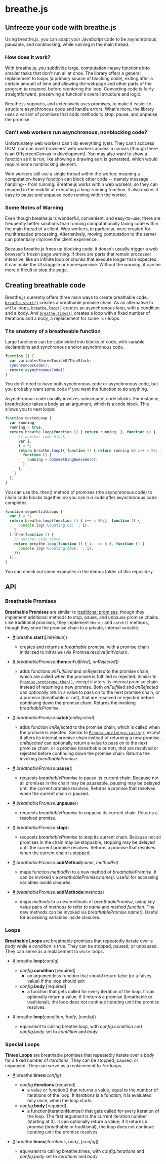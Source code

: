 # breathe.js

## Unfreeze your code with breathe.js

Using breathe.js, you can adapt your JavaScript code to be asynchronous, pausable, and nonblocking, while running in the main thread.

### How does it work?
With breathe.js, you subdivide large, computation-heavy functions into smaller tasks that don't run all at once. The library offers a general replacement to loops (a primary source of blocking code), exiting after a certain amount of time and allowing the webpage and other parts of the program to respond, before reentering the loop. Converting code is fairly straightforward, preserving a function's overall structure and logic.

Breathe.js supports, and extensively uses promises, to make it easier to structure asynchronous code and handle errors. What's more, the library uses a variant of promises that adds methods to stop, pause, and unpause the promise.

### Can't web workers run asynchronous, nonblocking code?
Unfortunately web workers can't do everything (yet). They can't acccess DOM, nor can most browsers' web workers access a canvas (though there is an OffscreenCanvas in development). You may also want to show a function as it is run, like showing a drawing as it is generated, which would require some nonblocking element.

Web workers still use a single thread within the worker, meaning a computation-heavy function can block other code -- namely message handling-- from running. Breathe.js works within web workers, so they can respond in the middle of executing a long-running function. It also makes it easy to pause and unpause code running within the worker.

### Some Notes of Warning
Even though breathe.js is wonderful, convenient, and easy-to-use, there are frequently better solutions than running computationally taxing code within the main thread of a client. Web workers, in particular, were created for multithreaded processing. Alternatively, moving computation to the server can potentially improve the client experience.

Because breathe.js frees up blocking code, it doesn't usually trigger a web browser's frozen page warning. If there are parts that remain processor intensive, like an infinite loop or chunks that execute longer than expected, it can make the UI sluggish or nonresponsive. Without the warning, it can be more difficult to stop the page.

## Creating breathable code
Breathe.js currently offers three main ways to create breathable code. [`breathe.start()`](#breathe-start) creates a breathable promise chain. As an alternative to `while` loops, [`breathe.loop()`](#breathe-loop-config) creates an asynchronous loop, with a condition and a body. And [`breathe.times()`](#breathe-times-config) creates a loop with a fixed number of iterations and a body, a replacement for some `for` loops. 

### The anatomy of a breatheable function
Large functions can be subdivided into blocks of code, with variable declarations and synchronous and/or asynchronous code.
```js
function () {
  var variablesSharedInsideOfThisBlock;
  synchronousCode();
  return asynchronousCode();
}
```

You don't need to have both synchronous code or asynchronous code, but you probably want some code if you want the function to do anything.

Asynchronous code usually involves subsequent code blocks. For instance, breathe.loop takes a body as an argument, which is a code block. This allows you to nest loops:
```js
function nestedLoop {
  var running;
  running = true;
  return breathe.loop(function () { return running; }, function () {
      // another code block
      var i;
      i = 0;
      return breathe.loop({ function () { return running && i++ < 50; },
        function () {
          running = doSomethingAwesome(c);
        }
      );
    }
  );
}
```

You can use the .then() method of promises (the asynchronous code) to chain code blocks together, so you can run code after asynchronous code completes.
```js
function sequentialLoops {
  var i = 0;
  return breathe.loop(function () { i++ < 50;}, function () { 
      console.log('Counting up: ', i);
    }
  ).then(function () {
    // another code block
    return breathe.loop(function () { i-- >= 0;}, function () {
      console.log('Counting down: ', i);
    });
  });
}
```

You can check out some examples in the demos folder of this repository.

## API

### Breathable Promises  
**Breathable Promises** are similar to [traditional promises](https://developer.mozilla.org/en-US/docs/Web/JavaScript/Reference/Global_Objects/Promise), though they implement additional methods to stop, pause, and unpause promise chains. Like traditional promises, they implement `then()` and `catch()` methods, though they store the promise chain to a private, internal variable.

 * <a name="breathe-start" href="#breathe-start">#</a> breathe.**start**([*initValue*]) 
   * creates and returns a _breathable promise_, with a promise chain initialized to initValue (via Promise.resolve(_initValue_)).

 * <a name="breathe-promise-then" href="#breathe-promise-then">#</a> _breathablePromise_.**then**(*onFulfilled*[, *onRejected*]) 
   * adds functions *onFulfilled* and *onRejected* to the promise chain, which are called when the promise is fulfilled or rejected. Similar to [`Promise.prototype.then()`](https://developer.mozilla.org/en-US/docs/Web/JavaScript/Reference/Global_Objects/Promise/then), except it alters its internal promise chain instead of returning a new promise. Both *onFulfilled* and *onRejected* can optionally return a value to pass on to the next promise chain, or a promise (breathable or not), that are resolved or rejected before continuing down the promise chain. Returns the invoking _breathablePromise_.

* <a name="breathe-promise-catch" href="#breathe-promise-catch">#</a> _breathablePromise_.**catch**(*onRejected*)
  * adds function *onRejected* to the promise chain, which is called when the promise is rejected. Similar to [`Promise.prototype.catch()`](https://developer.mozilla.org/en-US/docs/Web/JavaScript/Reference/Global_Objects/Promise/catch), except it alters its internal promise chain instead of returning a new promise. *onRejected* can optionally return a value to pass on to the next promise chain, or a promise (breathable or not), that are resolved or rejected before continuing down the promise chain. Returns the invoking _breathablePromise_.

* <a name="breathe-promise-pause" href="#breathe-promise-pause">#</a> _breathablePromise_.**pause**()
  * requests _breathablePromise_ to pause its current chain. Because not all promises in the chain may be pauseable, pausing may be delayed until the current promise resolves. Returns a promise that resolves when the current chain is paused.

* <a name="breathe-promise-unpause" href="#breathe-promise-unpause">#</a> _breathablePromise_.**unpause**()
  * requests _breathablePromise_ to unpause its current chain. Returns a resolved promise.

* <a name="breathe-promise-stop" href="#breathe-promise-stop">#</a> _breathablePromise_.**stop**()
  * requests _breathablePromise_ to stop its current chain. Because not all promises in the chain may be stoppable, stopping may be delayed until the current promise resolves. Returns a promise that resolves when the current chain is stopped.

* <a name="breathe-promise-add-method" href="#breathe-promise-add-method">#</a> _breathablePromise_.**addMethod**(*name*, *methodFn*)
  * maps function *methodFn* to a new method of _breathablePromise_. It can be invoked via _breathablePromise_.*name()*. Useful for accessing variables inside closures.

* <a name="breathe-promise-add-methods" href="#breathe-promise-add-methods">#</a> _breathablePromise_.**addMethods**(*methods*)
  * maps *methods* to a new methods of _breathablePromise_, using key value pairs of *methods* to refer to *name* and *method function*. The new methods can be invoked via _breathablePromise_.*name()*. Useful for accessing variables inside closures.


### Loops
**Breathable Loops** are breathable promises that repeatedly iterate over a *body* while a *condition* is true. They can be stopped, paused, or unpaused. They can serve as a replacement to `while` loops.
* <a name="breathe-loop-config" href="#breathe-loop-config">#</a> breathe.**loop**(*config*)
  * *config*.**condition** [required]
    * an argumentless function that should return false (or a falsey value) if the loop should exit  
  * *config*.**body** [required]
    * a function that gets called for every iteration of the loop. It can optionally return a value; if it returns a promise (breathable or traditional), the loop does not continue iterating until the promise resolves.

* <a name="breathe-loop-condition-body" href="#breathe-loop-condition-body">#</a> breathe.**loop**(*condition*, *body*, [*config*])
  * equivalent to calling breathe.loop, with *config.condition* and *config.body* set to *condition* and *body*
  
### Special Loops
**Times Loops** are breathable promises that repeatedly iterate over a *body* for a fixed number of *iterations*. They can be stopped, paused, or unpaused. They can serve as a replacement to `for` loops.
* <a name="breathe-times-config" href="#breathe-times-config">#</a> breathe.**times**(*config*)
  * *config*.**iterations** [required]
    * a value or function() that returns a value, equal to the number of iterations of the loop. If *iterations* is a function, it is evaluated only once, when the loop starts.
  * *config*.**body** [required]
    * a function(iterationNumber) that gets called for every iteration of the loop. The first argument is the current iteration number (starting at 0). It can optionally return a value; if it returns a promise (breathable or traditional), the loop does not continue iterating until the promise resolves.

* <a name="breathe-times-iterations-body" href="#breathe-times-iterations-body">#</a> breathe.**times**(*iterations*, *body*, [*config*])
  * equivalent to calling breathe.times, with *config.iterations* and *config.body* set to *iterations* and *body*
